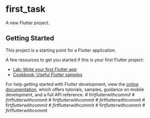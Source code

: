 # first_task

A new Flutter project.

## Getting Started

This project is a starting point for a Flutter application.

A few resources to get you started if this is your first Flutter project:

- [Lab: Write your first Flutter app](https://docs.flutter.dev/get-started/codelab)
- [Cookbook: Useful Flutter samples](https://docs.flutter.dev/cookbook)

For help getting started with Flutter development, view the
[online documentation](https://docs.flutter.dev/), which offers tutorials,
samples, guidance on mobile development, and a full API reference.
#   f i r t _ f l u t t e r _ w i t h _ c o m m i t  
 #   f i r t _ f l u t t e r _ w i t h _ c o m m i t  
 #   f i r t _ f l u t t e r _ w i t h _ c o m m i t  
 #   f i r t _ f l u t t e r _ w i t h _ c o m m i t  
 #   f i r t _ f l u t t e r _ w i t h _ c o m m i t  
 #   f i r t _ f l u t t e r _ w i t h _ c o m m i t  
 #   f i r t _ f l u t t e r _ w i t h _ c o m m i t  
 #   f i r t _ f l u t t e r _ w i t h _ c o m m i t  
 